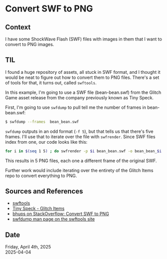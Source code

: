 # Convert SWF to PNG

## Context
I have some ShockWave Flash (SWF) files with images in them that I want to convert to PNG images. 

## TIL
I found a huge repository of assets, all stuck in SWF format, and I thought it would be neat to figure out how to convert them to PNG files. There's a set of tools for that, it turns out, called `swftools`. 

In this example, I'm going to use a SWF file (bean-bean.swf) from the Glitch Game asset release from the company previously known as Tiny Speck. 

First, I'm going to use `swfdump` to pull tell me the number of frames in bean-bean.swf:

```bash
$ swfdump --frames  bean_bean.swf
```

`swfdump` outputs in an odd format (`-f 5`), but that tells us that there's five frames. I'll use that to iterate over the file with `swfrender`. Since SWF files index from one, our code looks like this:

```bash
for i in $(seq 1 5) ; do swfrender -p $i bean_bean.swf -o bean_bean_$i.png; done
```

This results in 5 PNG files, each one a different frame of the original SWF.

Further work would include iterating over the entirety of the Glitch Items repo to convert everything to PNG. 

## Sources and References
* [swftools](http://www.swftools.org/)
* [Tiny Speck - Glitch Items](https://github.com/tinyspeck/glitch-items)
* [bhups on StackOverflow: Convert SWF to PNG](https://stackoverflow.com/a/2004544)
* [swfdump man page on the swftools site](http://www.swftools.org/swfdump.html)

## Date
Friday, April  4th, 2025  
2025-04-04  
